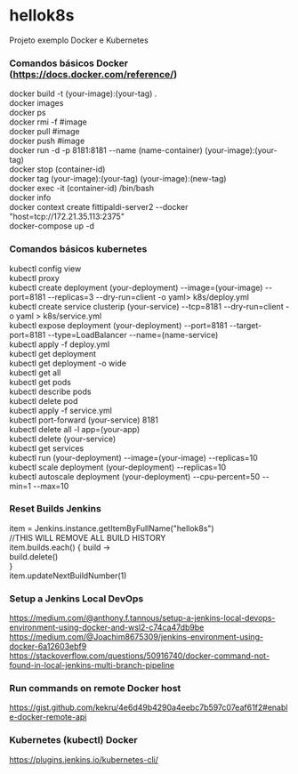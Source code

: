 # hellok8s
Projeto exemplo Docker e Kubernetes

### Comandos básicos Docker (https://docs.docker.com/reference/)
docker build -t (your-image):(your-tag) .  
docker images  
docker ps  
docker rmi -f #image  
docker pull #image  
docker push #image  
docker run -d -p 8181:8181 --name (name-container) (your-image):(your-tag)  
docker stop (container-id)  
docker tag (your-image):(your-tag) (your-image):(new-tag)  
docker exec -it (container-id) /bin/bash  
docker info  
docker context create fittipaldi-server2 --docker "host=tcp://172.21.35.113:2375"  
docker-compose up -d  

### Comandos básicos kubernetes
kubectl config view  
kubectl proxy  
kubectl create deployment (your-deployment) --image=(your-image) --port=8181 --replicas=3 --dry-run=client -o yaml> k8s/deploy.yml  
kubectl create service clusterip (your-service) --tcp=8181 --dry-run=client -o yaml > k8s/service.yml  
kubectl expose deployment (your-deployment) --port=8181 --target-port=8181 --type=LoadBalancer --name=(name-service)  
kubectl apply -f deploy.yml  
kubectl get deployment  
kubectl get deployment -o wide  
kubectl get all  
kubectl get pods  
kubectl describe pods  
kubectl delete pod  
kubectl apply -f service.yml  
kubectl port-forward (your-service) 8181  
kubectl delete all -l app=(your-app)  
kubectl delete (your-service)  
kubectl get services  
kubectl run (your-deployment) --image=(your-image) --replicas=10  
kubectl scale deployment (your-deployment) --replicas=10  
kubectl autoscale deployment (your-deployment) --cpu-percent=50 --min=1 --max=10  

### Reset Builds Jenkins

item = Jenkins.instance.getItemByFullName("hellok8s")  
//THIS WILL REMOVE ALL BUILD HISTORY  
item.builds.each() { build ->  
  build.delete()  
}  
item.updateNextBuildNumber(1)  

### Setup a Jenkins Local DevOps
https://medium.com/@anthony.f.tannous/setup-a-jenkins-local-devops-environment-using-docker-and-wsl2-c74ca47db9be  
https://medium.com/@Joachim8675309/jenkins-environment-using-docker-6a12603ebf9   
https://stackoverflow.com/questions/50916740/docker-command-not-found-in-local-jenkins-multi-branch-pipeline  

### Run commands on remote Docker host
https://gist.github.com/kekru/4e6d49b4290a4eebc7b597c07eaf61f2#enable-docker-remote-api 

### Kubernetes (kubectl) Docker
https://plugins.jenkins.io/kubernetes-cli/   
